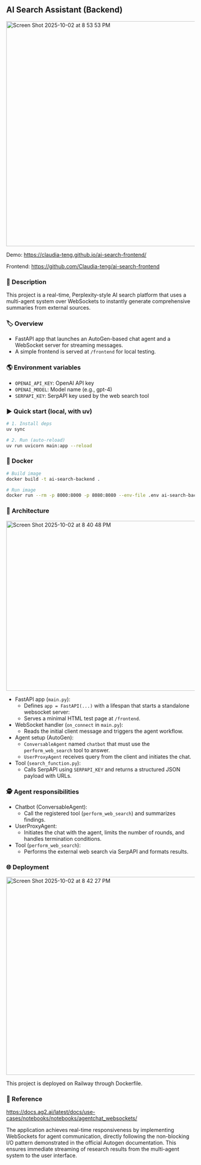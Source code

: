 ## AI Search Assistant (Backend)

<img width="850" height="600" alt="Screen Shot 2025-10-02 at 8 53 53 PM" src="https://github.com/user-attachments/assets/05a3a141-dab4-47d5-9c1f-4fbef3e8bdb6" />

Demo: https://claudia-teng.github.io/ai-search-frontend/

Frontend: https://github.com/Claudia-teng/ai-search-frontend

### 📝 Description
This project is a real-time, Perplexity-style AI search platform that uses a multi-agent system over WebSockets to instantly generate comprehensive summaries from external sources.

### 🏷 Overview
- FastAPI app that launches an AutoGen-based chat agent and a WebSocket server for streaming messages.
- A simple frontend is served at `/frontend` for local testing.

### 🌎 Environment variables
- `OPENAI_API_KEY`: OpenAI API key
- `OPENAI_MODEL`: Model name (e.g., gpt-4)
- `SERPAPI_KEY`: SerpAPI key used by the web search tool

### ▶️ Quick start (local, with uv)
```bash
# 1. Install deps
uv sync

# 2. Run (auto-reload)
uv run uvicorn main:app --reload
```

### 🐳 Docker
```bash
# Build image
docker build -t ai-search-backend .

# Run image
docker run --rm -p 8000:8000 -p 8080:8080 --env-file .env ai-search-backend
```

### 🔧 Architecture

<img width="655" height="453" alt="Screen Shot 2025-10-02 at 8 40 48 PM" src="https://github.com/user-attachments/assets/1423e12b-b5ec-43a4-88b8-d57253a5654a" />

- FastAPI app (`main.py`):
  - Defines `app = FastAPI(...)` with a lifespan that starts a standalone websocket server:
  - Serves a minimal HTML test page at `/frontend`.
- WebSocket handler (`on_connect` in `main.py`):
  - Reads the initial client message and triggers the agent workflow.
- Agent setup (AutoGen):
  - `ConversableAgent` named `chatbot` that must use the `perform_web_search` tool to answer.
  - `UserProxyAgent` receives query from the client and initiates the chat.
- Tool (`search_function.py`):
  - Calls SerpAPI using `SERPAPI_KEY` and returns a structured JSON payload with URLs.

### 🕵 Agent responsibilities
- Chatbot (ConversableAgent):
  - Call the registered tool (`perform_web_search`) and summarizes findings.
- UserProxyAgent:
  - Initiates the chat with the agent, limits the number of rounds, and handles termination conditions.
- Tool (`perform_web_search`):
  - Performs the external web search via SerpAPI and formats results.

### 🌐 Deployment
<img width="729" height="528" alt="Screen Shot 2025-10-02 at 8 42 27 PM" src="https://github.com/user-attachments/assets/8402de49-5823-4329-87b5-534377ddc1a7" />

This project is deployed on Railway through Dockerfile.

### 📒 Reference
https://docs.ag2.ai/latest/docs/use-cases/notebooks/notebooks/agentchat_websockets/

The application achieves real-time responsiveness by implementing WebSockets for agent communication, directly following the non-blocking I/O pattern demonstrated in the official Autogen documentation. This ensures immediate streaming of research results from the multi-agent system to the user interface.
